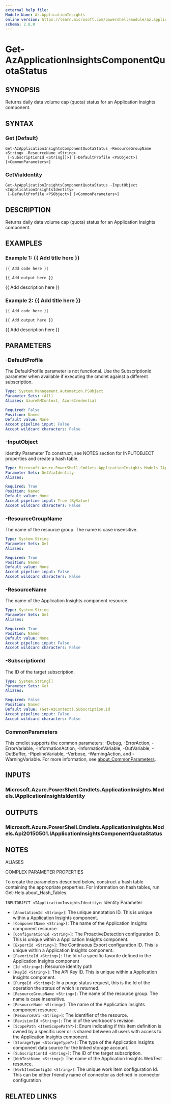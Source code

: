```yaml
---
external help file:
Module Name: Az.ApplicationInsights
online version: https://learn.microsoft.com/powershell/module/az.applicationinsights/get-azapplicationinsightscomponentquotastatus
schema: 2.0.0
---
```


# Get-AzApplicationInsightsComponentQuotaStatus

## SYNOPSIS
Returns daily data volume cap (quota) status for an Application Insights component.

## SYNTAX

### Get (Default)
```
Get-AzApplicationInsightsComponentQuotaStatus -ResourceGroupName <String> -ResourceName <String>
 [-SubscriptionId <String[]>] [-DefaultProfile <PSObject>] [<CommonParameters>]
```

### GetViaIdentity
```
Get-AzApplicationInsightsComponentQuotaStatus -InputObject <IApplicationInsightsIdentity>
 [-DefaultProfile <PSObject>] [<CommonParameters>]
```

## DESCRIPTION
Returns daily data volume cap (quota) status for an Application Insights component.

## EXAMPLES

### Example 1: {{ Add title here }}
```powershell
{{ Add code here }}
```

```output
{{ Add output here }}
```

{{ Add description here }}

### Example 2: {{ Add title here }}
```powershell
{{ Add code here }}
```

```output
{{ Add output here }}
```

{{ Add description here }}

## PARAMETERS

### -DefaultProfile
The DefaultProfile parameter is not functional.
Use the SubscriptionId parameter when available if executing the cmdlet against a different subscription.

```yaml
Type: System.Management.Automation.PSObject
Parameter Sets: (All)
Aliases: AzureRMContext, AzureCredential

Required: False
Position: Named
Default value: None
Accept pipeline input: False
Accept wildcard characters: False
```

### -InputObject
Identity Parameter
To construct, see NOTES section for INPUTOBJECT properties and create a hash table.

```yaml
Type: Microsoft.Azure.PowerShell.Cmdlets.ApplicationInsights.Models.IApplicationInsightsIdentity
Parameter Sets: GetViaIdentity
Aliases:

Required: True
Position: Named
Default value: None
Accept pipeline input: True (ByValue)
Accept wildcard characters: False
```

### -ResourceGroupName
The name of the resource group.
The name is case insensitive.

```yaml
Type: System.String
Parameter Sets: Get
Aliases:

Required: True
Position: Named
Default value: None
Accept pipeline input: False
Accept wildcard characters: False
```

### -ResourceName
The name of the Application Insights component resource.

```yaml
Type: System.String
Parameter Sets: Get
Aliases:

Required: True
Position: Named
Default value: None
Accept pipeline input: False
Accept wildcard characters: False
```

### -SubscriptionId
The ID of the target subscription.

```yaml
Type: System.String[]
Parameter Sets: Get
Aliases:

Required: False
Position: Named
Default value: (Get-AzContext).Subscription.Id
Accept pipeline input: False
Accept wildcard characters: False
```

### CommonParameters
This cmdlet supports the common parameters: -Debug, -ErrorAction, -ErrorVariable, -InformationAction, -InformationVariable, -OutVariable, -OutBuffer, -PipelineVariable, -Verbose, -WarningAction, and -WarningVariable. For more information, see [about_CommonParameters](http://go.microsoft.com/fwlink/?LinkID=113216).

## INPUTS

### Microsoft.Azure.PowerShell.Cmdlets.ApplicationInsights.Models.IApplicationInsightsIdentity

## OUTPUTS

### Microsoft.Azure.PowerShell.Cmdlets.ApplicationInsights.Models.Api20150501.IApplicationInsightsComponentQuotaStatus

## NOTES

ALIASES

COMPLEX PARAMETER PROPERTIES

To create the parameters described below, construct a hash table containing the appropriate properties. For information on hash tables, run Get-Help about_Hash_Tables.


`INPUTOBJECT <IApplicationInsightsIdentity>`: Identity Parameter
  - `[AnnotationId <String>]`: The unique annotation ID. This is unique within a Application Insights component.
  - `[ComponentName <String>]`: The name of the Application Insights component resource.
  - `[ConfigurationId <String>]`: The ProactiveDetection configuration ID. This is unique within a Application Insights component.
  - `[ExportId <String>]`: The Continuous Export configuration ID. This is unique within a Application Insights component.
  - `[FavoriteId <String>]`: The Id of a specific favorite defined in the Application Insights component
  - `[Id <String>]`: Resource identity path
  - `[KeyId <String>]`: The API Key ID. This is unique within a Application Insights component.
  - `[PurgeId <String>]`: In a purge status request, this is the Id of the operation the status of which is returned.
  - `[ResourceGroupName <String>]`: The name of the resource group. The name is case insensitive.
  - `[ResourceName <String>]`: The name of the Application Insights component resource.
  - `[ResourceUri <String>]`: The identifier of the resource.
  - `[RevisionId <String>]`: The id of the workbook's revision.
  - `[ScopePath <ItemScopePath?>]`: Enum indicating if this item definition is owned by a specific user or is shared between all users with access to the Application Insights component.
  - `[StorageType <StorageType?>]`: The type of the Application Insights component data source for the linked storage account.
  - `[SubscriptionId <String>]`: The ID of the target subscription.
  - `[WebTestName <String>]`: The name of the Application Insights WebTest resource.
  - `[WorkItemConfigId <String>]`: The unique work item configuration Id. This can be either friendly name of connector as defined in connector configuration

## RELATED LINKS

